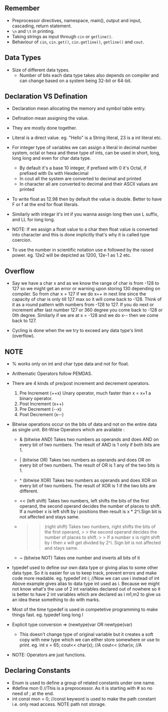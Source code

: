 ## Remember

- Preprocessor directives, namespace, main(), output and input, cascading, return statement.
- `\n` and `\t` in printing.
- Taking strings as input through `cin` or `getline()`.
- Behaviour of `cin`, `cin.get()`, `cin.getline()`, `getline()` and `cout`.

## Data Types

- Size of different data types.
  - Number of bits each data type takes also depends on compiler and can change based on a system being 32-bit or 64-bit.

## Declaration VS Defination

- Declaration mean allocating the memory and symbol table entry.
- Defination mean assigning the value.
- They are mostly done together.

- Literal is a direct value. eg. "Hello" is a String literal, 23 is a int literal etc.
- For integer type of variables we can assign a literal in decimal number system, octal or hexa and these type of ints, can be used in short, long, long long and even for char data type.
  - By default it's a base 10 integer, if prefixed with 0 it's Octal, if prefixed with 0x with Hexdecimal
  - In cout all the system are converted to decimal and printed
  - In character all are converted to decimal and their ASCII values are printed
- To write float as 12.98 then by default the value is double. Better to have F or f at the end for float literals.
- Similarly with integar it's int if you wanna assign long then use L suffix, and LL for long long.
- NOTE: If we assign a float value to a char then float value is converted into character and this is done implicitly that's why it is called type coercion.
- To use the number in scientific notation use e followed by the raised power. eg. 12e2 will be depicted as 1200, 12e-1 as 1.2 etc.

## Overflow

- Say we have a char x and as we know the range of char is from -128 to 127 so we might get an error or warning upon storing 130 depending on compiler. So from char x = 127 if we do x++ in next line since the capacity of char is only till 127 max so it will come back to -128. Think of it as a round pattern with numbers from -128 to 127. If you do next or increment after last number 127 or 360 degree you come back to -128 or 0th degree. Similarly if we are at x = -128 and we do x-- then we come back to 127.

- Cycling is done when the we try to exceed any data type's limit (overflow).

## NOTE

- % works only on int and char type data and not for float.
- Arithematic Operators follow PEMDAS.
- There are 4 kinds of pre/post increment and decrement operators.

  1. Pre Increment (++x) Unary operator, much faster than x = x+1 a binary operator.
  2. Post Increment (x++)
  3. Pre Decrement (--x)
  4. Post Decrement (x--)

- Bitwise operations occur on the bits of data and not on the entire data as single unit. Bit-Wise Operators which are available :

  - & (bitwise AND) Takes two numbers as operands and does AND on every bit of two numbers. The result of AND is 1 only if both bits are 1.

  - | (bitwise OR) Takes two numbers as operands and does OR on every bit of two numbers. The result of OR is 1 any of the two bits is 1.

  - ^ (bitwise XOR) Takes two numbers as operands and does XOR on every bit of two numbers. The result of XOR is 1 if the two bits are different.

  - << (left shift) Takes two numbers, left shifts the bits of the first operand, the second operand decides the number of places to shift. If a number x is left shift by i positions then result is x \* 2^i.Sign bit is not affected and stays same.

  - > > (right shift) Takes two numbers, right shifts the bits of the first operand, > > the second operand decides the number of places to shift. > > If a number x is right shift by i then x will get divided by 2^i. Sign bit is not affected and stays same.

  - ~ (bitwise NOT) Takes one number and inverts all bits of it

- typedef used to define our own data type or giving alias to some other data type. So it is easier for us to keep track, prevent errors and make code more readable.
  eg. typedef int i; //Now we can use i instead of int
  Above example gives alias to data type int used as i. Because we might not know what's the use of 2 int variables declared out of nowhere so it is better to have 2 int variables which are declared as i m1,m2 to give us an idea these something to do with marks.

- Most of the time typedef is used in competetive programming to make things fast. eg. typedef long long l

- Explicit type conversion => (newtype)var OR newtype(var)

  - This doesn't change type of original variable but it creates a soft copy with new type which we can either store somewhere or use to print.
    eg. int x = 65;
    cout<< char(x); //A
    cout<< (char)x; //A

- NOTE: Operators are just functions.

## Declaring Constants

- Enum is used to define a group of related constants under one name.
- #define mon 0 //This is a preprocessor. As it is starting with # so no need of ; at the end.
- int const mon = 0; //const keyword is used to make the path constant i.e. only read access. NOTE path not storage.
